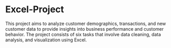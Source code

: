 # Excel-Project
This project aims to analyze customer demographics, transactions, and new customer data to provide insights into business
 performance and customer behavior. The project consists of six tasks that involve data cleaning, data analysis, and visualization using Excel.
